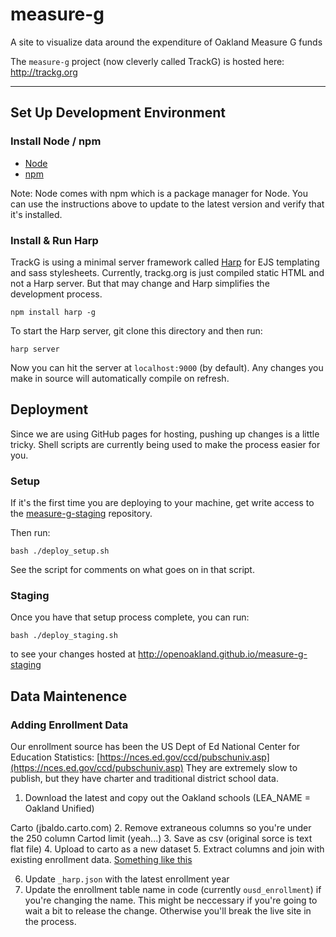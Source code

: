 # measure-g
A site to visualize data around the expenditure of Oakland Measure G funds

The ```measure-g``` project (now cleverly called TrackG) is hosted here: http://trackg.org

---
## Set Up Development Environment

### Install Node / npm

-  [Node](http://nodejs.org/download/)
-  [npm](https://docs.npmjs.com/getting-started/installing-node)

Note: Node comes with npm which is a package manager for Node. You can use the instructions above to update to the latest version and verify that it's installed.


### Install & Run Harp

TrackG is using a minimal server framework called [Harp](http://harpjs.com/) for EJS templating and sass stylesheets. Currently, trackg.org is just compiled static HTML and not a Harp server. But that may change and Harp simplifies the development process.

```
npm install harp -g
```
To start the Harp server, git clone this directory and then run:
```
harp server
```
Now you can hit the server at ```localhost:9000``` (by default). Any changes you make in source will automatically compile on refresh.

## Deployment
Since we are using GitHub pages for hosting, pushing up changes is a little tricky. Shell scripts are currently being used to make the process easier for you.

### Setup

If it's the first time you are deploying to your machine, get write access to the [measure-g-staging](https://github.com/openoakland/measure-g-staging) repository.

Then run:
```
bash ./deploy_setup.sh
```
See the script for comments on what goes on in that script.

### Staging
Once you have that setup process complete, you can run:
```
bash ./deploy_staging.sh
```
to see your changes hosted at http://openoakland.github.io/measure-g-staging

## Data Maintenence

### Adding Enrollment Data

Our enrollment source has been the US Dept of Ed National Center for Education Statistics: [https://nces.ed.gov/ccd/pubschuniv.asp](https://nces.ed.gov/ccd/pubschuniv.asp) They are extremely slow to publish, but they have charter and traditional district school data.

1. Download the latest and copy out the Oakland schools (LEA_NAME = Oakland Unified)

Carto (jbaldo.carto.com)
2. Remove extraneous columns so you're under the 250 column Cartod limit (yeah...)
3. Save as csv (original sorce is text flat file)
4. Upload to carto as a new dataset
5. Extract columns and join with existing enrollment data. [Something like this](https://github.com/openoakland/measure-g/issues/58)

6. Update `_harp.json` with the latest enrollment year
7. Update the enrollment table name in code (currently `ousd_enrollment`) if you're changing the name. This might be neccessary if you're going to wait a bit to release the change. Otherwise you'll break the live site in the process.
